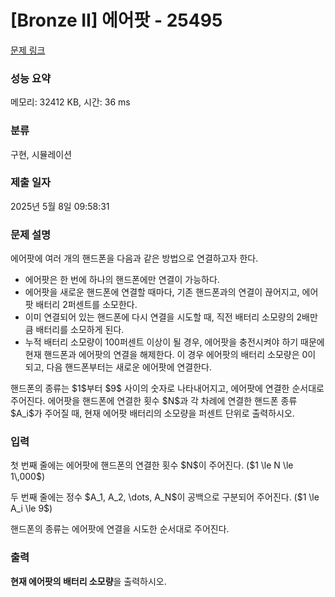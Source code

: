 # [Bronze II] 에어팟 - 25495 

[문제 링크](https://www.acmicpc.net/problem/25495) 

### 성능 요약

메모리: 32412 KB, 시간: 36 ms

### 분류

구현, 시뮬레이션

### 제출 일자

2025년 5월 8일 09:58:31

### 문제 설명

<p>에어팟에 여러 개의 핸드폰을 다음과 같은 방법으로 연결하고자 한다. </p>

<ul>
	<li>에어팟은 한 번에 하나의 핸드폰에만 연결이 가능하다.</li>
	<li>에어팟을 새로운 핸드폰에 연결할 때마다, 기존 핸드폰과의 연결이 끊어지고, 에어팟 배터리 2퍼센트를 소모한다.</li>
	<li>이미 연결되어 있는 핸드폰에 다시 연결을 시도할 때, 직전 배터리 소모량의 2배만큼 배터리를 소모하게 된다.</li>
	<li>누적 배터리 소모량이 100퍼센트 이상이 될 경우, 에어팟을 충전시켜야 하기 때문에 현재 핸드폰과 에어팟의 연결을 해제한다. 이 경우 에어팟의 배터리 소모량은 0이 되고, 다음 핸드폰부터는 새로운 에어팟에 연결한다.</li>
</ul>

<p>핸드폰의 종류는 $1$부터 $9$ 사이의 숫자로 나타내어지고, 에어팟에 연결한 순서대로 주어진다. 에어팟을 핸드폰에 연결한 횟수 $N$과 각 차례에 연결한 핸드폰 종류 $A_i$가 주어질 때, 현재 에어팟 배터리의 소모량을 퍼센트 단위로 출력하시오.</p>

### 입력 

 <p>첫 번째 줄에는 에어팟에 핸드폰의 연결한 횟수 $N$이 주어진다. ($1 \le N \le 1\,000$)</p>

<p>두 번째 줄에는 정수 $A_1, A_2, \dots, A_N$이 공백으로 구분되어 주어진다. ($1 \le A_i \le 9$)</p>

<p>핸드폰의 종류는 에어팟에 연결을 시도한 순서대로 주어진다.</p>

### 출력 

 <p><strong>현재 에어팟의 배터리 소모량</strong>을 출력하시오.</p>

